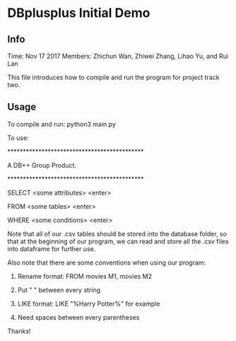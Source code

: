 # DBplusplus Initial Demo

## Info
Time: Nov 17 2017
Members: Zhichun Wan, Zhiwei Zhang, Lihao Yu, and Rui Lan 

This file introduces how to compile and run the program for project track two. 

## Usage 
To compile and run: python3 main.py

To use: 

\********************************************

A DB++ Group Product.

\********************************************

SELECT \<some attributes> \<enter>

FROM \<some tables> \<enter>

WHERE \<some conditions> \<enter>

Note that all of our .csv tables should be stored into the database folder, so 
that at the beginning of our program, we can read and store all the .csv files 
into dataframe for further use. 

Also note that there are some conventions when using our program: 

1. Rename format: 
FROM movies M1, movies M2

2. Put " " between every string 

3. LIKE format:
LIKE "%Harry Potter%" for example

4. Need spaces between every parentheses

Thanks!

